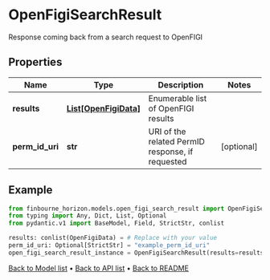# OpenFigiSearchResult

Response coming back from a search request to OpenFIGI
## Properties
Name | Type | Description | Notes
------------ | ------------- | ------------- | -------------
**results** | [**List[OpenFigiData]**](OpenFigiData.md) | Enumerable list of OpenFIGI results | 
**perm_id_uri** | **str** | URI of the related PermID response, if requested | [optional] 
## Example

```python
from finbourne_horizon.models.open_figi_search_result import OpenFigiSearchResult
from typing import Any, Dict, List, Optional
from pydantic.v1 import BaseModel, Field, StrictStr, conlist

results: conlist(OpenFigiData) = # Replace with your value
perm_id_uri: Optional[StrictStr] = "example_perm_id_uri"
open_figi_search_result_instance = OpenFigiSearchResult(results=results, perm_id_uri=perm_id_uri)

```

[Back to Model list](../README.md#documentation-for-models) &#8226; [Back to API list](../README.md#documentation-for-api-endpoints) &#8226; [Back to README](../README.md)

